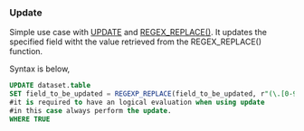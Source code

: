 ### Update

Simple use case with [UPDATE](https://cloud.google.com/bigquery/docs/reference/standard-sql/dml-syntax#update_statement) and [REGEX_REPLACE()](https://cloud.google.com/bigquery/docs/reference/standard-sql/functions-and-operators#regexp_replace). It updates the specified field witht the value retrieved from the REGEX_REPLACE() function.

Syntax is below, 

```sql
UPDATE dataset.table
SET field_to_be_updated = REGEXP_REPLACE(field_to_be_updated, r"(\.[0-9]+)$", ".0")
#it is required to have an logical evaluation when using update
#in this case always perform the update.
WHERE TRUE
```
